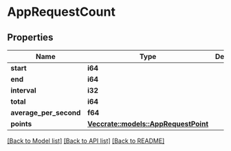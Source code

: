 # AppRequestCount

## Properties

Name | Type | Description | Notes
------------ | ------------- | ------------- | -------------
**start** | **i64** |  | 
**end** | **i64** |  | 
**interval** | **i32** |  | 
**total** | **i64** |  | 
**average_per_second** | **f64** |  | 
**points** | [**Vec<crate::models::AppRequestPoint>**](AppRequestPoint.md) |  | 

[[Back to Model list]](../README.md#documentation-for-models) [[Back to API list]](../README.md#documentation-for-api-endpoints) [[Back to README]](../README.md)


